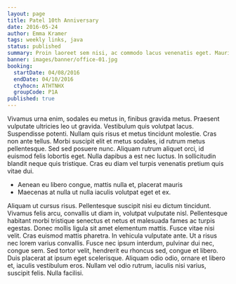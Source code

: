 ```yaml
---
layout: page
title: Patel 10th Anniversary
date: 2016-05-24
author: Emma Kramer
tags: weekly links, java
status: published
summary: Proin laoreet sem nisi, ac commodo lacus venenatis eget. Mauris.
banner: images/banner/office-01.jpg
booking:
  startDate: 04/08/2016
  endDate: 04/10/2016
  ctyhocn: ATHTNHX
  groupCode: P1A
published: true
---
```

Vivamus urna enim, sodales eu metus in, finibus gravida metus. Praesent vulputate ultricies leo ut gravida. Vestibulum quis volutpat lacus. Suspendisse potenti. Nullam quis risus et metus tincidunt molestie. Cras non ante tellus. Morbi suscipit elit et metus sodales, id rutrum metus pellentesque. Sed sed posuere nunc. Aliquam rutrum aliquet orci, id euismod felis lobortis eget. Nulla dapibus a est nec luctus. In sollicitudin blandit neque quis tristique. Cras eu diam vel turpis venenatis pretium quis vitae dui.

* Aenean eu libero congue, mattis nulla et, placerat mauris
* Maecenas at nulla ut nulla iaculis volutpat eget et ex.

Aliquam ut cursus risus. Pellentesque suscipit nisi eu dictum tincidunt. Vivamus felis arcu, convallis ut diam in, volutpat vulputate nisl. Pellentesque habitant morbi tristique senectus et netus et malesuada fames ac turpis egestas. Donec mollis ligula sit amet elementum mattis. Fusce vitae nisi velit. Cras euismod mattis pharetra. In vehicula vulputate ante. Ut a risus nec lorem varius convallis. Fusce nec ipsum interdum, pulvinar dui nec, congue sem. Sed tortor velit, hendrerit eu rhoncus sed, congue et libero. Duis placerat at ipsum eget scelerisque. Aliquam odio odio, ornare et libero et, iaculis vestibulum eros. Nullam vel odio rutrum, iaculis nisi varius, suscipit felis. Nulla facilisi.
